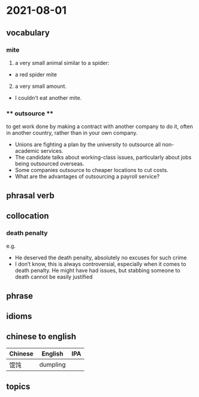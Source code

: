 # 2021-08-01
## vocabulary
### mite
1. a very small animal similar to a spider:

- a red spider mite

2. a very small amount.

- I couldn't eat another mite.

### ** outsource **
to get work done by making a contract with another company to do it, often in another country, rather than in your own company.

- Unions are fighting a plan by the university to outsource all non-academic services.
- The candidate talks about working-class issues, particularly about jobs being outsourced overseas.
- Some companies outsource to cheaper locations to cut costs.
- What are the advantages of outsourcing a payroll service?

## phrasal verb

## collocation
### death penalty
e.g.
- He deserved the death penalty, absolutely no excuses for such crime
- I don’t know, this is always controversial, especially when it comes to death penalty. He might have had issues, but stabbing someone to death cannot be easily justified 

## phrase

## idioms

## chinese to english
| Chinese | English | IPA |
| ----------  | ------------------- | -------------    |
| 馄饨 | dumpling                   |     |

## topics
